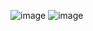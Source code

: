 ![image](https://github.com/user-attachments/assets/f7f891b9-a319-4432-9235-b97962d539c0)
![image](https://github.com/user-attachments/assets/6c5c2036-4f8c-44d6-93ab-e944f5bb04b2)
